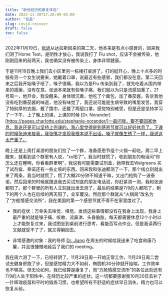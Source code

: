 ```yaml
---
title: "新冠经历和康复体验"
date: 2022-11-30T17:28:09-05:00
author: "张晶"
slug: covid-recover
draft: false
toc: false
---
```


2022年11月19日，[张迪](https://zhangdistephen.github.io/)从达拉斯回来的第二天，他本来是有点小感冒的，回来我们测了Home Test，是阴性才放心，我说我打了 Flu shot，应该不会被传染，他刚刚回来的前两天，我也确实没有被传染上，身体非常健康。

于是11月19日晚上我们去小区里另一栋楼打桌游了，打的挺开心，晚上十点多的时候有另一个女生说要来，她戴着口罩，说最近有些感冒，我们都没在意。第二天回来之后我开始嗓子哑了，嗓子很痛，我以为是Flu 传染到我了，就先吃着从国内带来的感康，没有在意。张迪本来就有些嗓子痛，我们就以为只是流感加重了。21号周一，他开会，我没醒来，身体很沉重，他吃了个面包，加了番茄酱，告诉我他没有吃到番茄酱的味道，他没有味觉了，我还说可能是生病导致的嘴里发苦。我穿了特别厚的衣服，戴了围巾，还戴了两层口罩，感觉特别难受，但是还是坚持学习了一下午、上了晚上的课，上课的时候 [Dr. Norander][https://pages.charlotte.edu/stephanie-norander/]一直问我，要不要回家休息，我说还是可以坚持上完课的，我心里觉得是到感恩节就可以好好休息了。下课的时候张迪来接我，我张嘴才发现我根本说不出话，嗓子就像生锈了一样，我说这太严重了。

晚上还是上周打桌游的朋友们拉了一个群，准备感恩节组个火锅一起吃。周二早上醒来，就看到这个群里有人说，“xx阳了”。我当时就慌了，收到朋友的电话问“你怎么还在睡啊，你看看群里啊”，我说我可能需要试剂盒，她带我去Walgreens 买了试剂盒、泰诺还有一些止咳的东西。回来我和张迪都测了一下，那个线立刻就出来了两条，我当时就慌了，慌了大概20分钟不知道干嘛，又出门抢购了一波泰诺，然后回来的时候就跟送我去买试剂盒的朋友电话说，你赶紧测一测，我和张迪都阳了。那个群里的所有人立刻就出发去测了，最后的结果是7/9的人都阳了，剩下的两个人也在后续的两天阳了，全军覆没。然后那个群就从“火锅局”改名为了“方舱情感交流所”，我在美国的第一个感恩节就不得不在家里度过了。

- 我的症状：万幸失去味觉、嗅觉、发烧这些事情都没有在我身上出现，我身上最严重的就是嗓子痛、咳嗽、流鼻涕、头昏脑胀，每天都需要休息12个小时以上才能恢复过来，我试图坐到桌前进行思考，看能否写点作业，但是我读两行文献就受不了了，就又得躺回去。

- 非常感激的对象：我的导师 [Dr. Jiang](https://pages.charlotte.edu/min-jiang/) 在周五的时候给我送来了吃食和康乃馨，并且很慷慨地延后了我们的 meeting。

我在周六测了一下，已经转阴了。11月28日周一开始正常工作，11月29日周二尝试去健身房跑了步，但是感觉精力大不如前，椭圆机30分钟就开始喘，工作效率也不够高。但无论如何，我已经算是康复了，而“方舱情感交流所”的各位此刻还有7/9的人处于阳性中，在经历比较严重的症状。这一切都要感谢我10月20日去补了一针辉瑞疫苗和平时的锻炼习惯，也希望所有不舒适的症状早日消失，精力也可以恢复从前。



